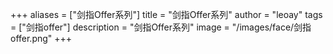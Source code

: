 +++
aliases = ["剑指Offer系列"]
title = "剑指Offer系列"
author = "leoay"
tags = ["剑指offer"]
description = "剑指Offer系列"
image = "/images/face/剑指offer.png"
+++

